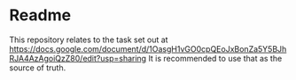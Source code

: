 # Readme
This repository relates to the task set out at https://docs.google.com/document/d/1OasgH1vGO0cpQEoJxBonZa5Y5BJhRJA4AzAgoiQzZ80/edit?usp=sharing
It is recommended to use that as the source of truth.